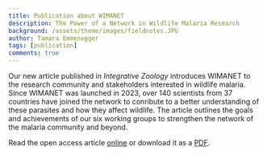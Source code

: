 ```yaml
---
title: Publication about WIMANET
description: The Power of a Network in Wildlife Malaria Research
background: /assets/theme/images/fieldnotes.JPG
author: Tamara Emmenegger
tags: [publication]
comments: true
---
```


Our new article published in *Integrative Zoology* introduces WIMANET to the research community and stakeholders interested in wildlife malaria. 
Since WIMANET was launched in 2023, over 140 scientists from 37 countries have joined the network to conribute to a better understanding of these parasites and how they affect wildlife. 
The article outlines the goals and achievements of our six working groups to strengthen the network of the malaria community and beyond.

Read the open access article [online](https://doi.org/10.1111/1749-4877.12983) or download it as a [PDF](https://github.com/wimanet-science/web/blob/26d5ce90eaf8089dbb9ac7d759fe3aec8ac702b0/assets/docs/2025-marzal-integrative-zoology-wimanet-network.pdf).
